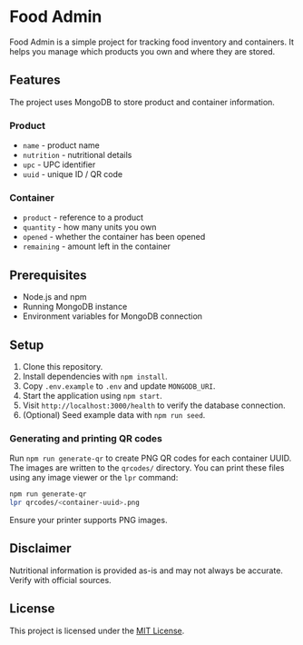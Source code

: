# Food Admin

Food Admin is a simple project for tracking food inventory and containers.
It helps you manage which products you own and where they are stored.

## Features

The project uses MongoDB to store product and container information.

### Product
- `name` - product name
- `nutrition` - nutritional details
- `upc` - UPC identifier
- `uuid` - unique ID / QR code

### Container
- `product` - reference to a product
- `quantity` - how many units you own
- `opened` - whether the container has been opened
- `remaining` - amount left in the container

## Prerequisites

- Node.js and npm
- Running MongoDB instance
- Environment variables for MongoDB connection

## Setup

1. Clone this repository.
2. Install dependencies with `npm install`.
3. Copy `.env.example` to `.env` and update `MONGODB_URI`.
4. Start the application using `npm start`.
5. Visit `http://localhost:3000/health` to verify the database connection.
6. (Optional) Seed example data with `npm run seed`.

### Generating and printing QR codes

Run `npm run generate-qr` to create PNG QR codes for each container UUID. The
images are written to the `qrcodes/` directory. You can print these files using
any image viewer or the `lpr` command:

```bash
npm run generate-qr
lpr qrcodes/<container-uuid>.png
```

Ensure your printer supports PNG images.

## Disclaimer

Nutritional information is provided as-is and may not always be accurate. Verify with official sources.

## License

This project is licensed under the [MIT License](LICENSE).
